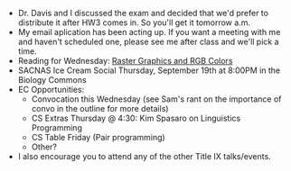 * Dr. Davis and I discussed the exam and decided that we'd prefer to
  distribute it after HW3 comes in.  So you'll get it tomorrow a.m.
* My email aplication has been acting up.  If you want a meeting with me and
  haven't scheduled one, please see me after class and we'll pick a time.
* Reading for Wednesday: 
  [Raster Graphics and RGB Colors](../readings/raster-reading.html)
* SACNAS Ice Cream Social Thursday, September 19th at 8:00PM in the Biology Commons
* EC Opportunities:
    * Convocation this Wednesday (see Sam's rant on the importance of convo
      in the outline for more details)
    * CS Extras Thursday @ 4:30: Kim Spasaro on Linguistics Programming
    * CS Table Friday (Pair programming)
    * Other?
* I also encourage you to attend any of the other Title IX talks/events.
